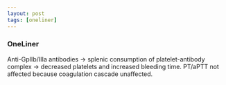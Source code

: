```yaml
---
layout: post
tags: [oneliner]
---
```



### OneLiner

Anti-GpIIb/IIIa antibodies → splenic consumption of platelet-antibody complex → decreased platelets and increased bleeding time. PT/aPTT not affected because coagulation cascade unaffected.
